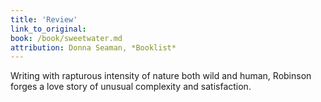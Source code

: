 ```yaml
---
title: 'Review'
link_to_original:
book: /book/sweetwater.md
attribution: Donna Seaman, *Booklist*
---
```

Writing with rapturous intensity of nature both wild and human, Robinson forges a love story of unusual complexity and satisfaction.

